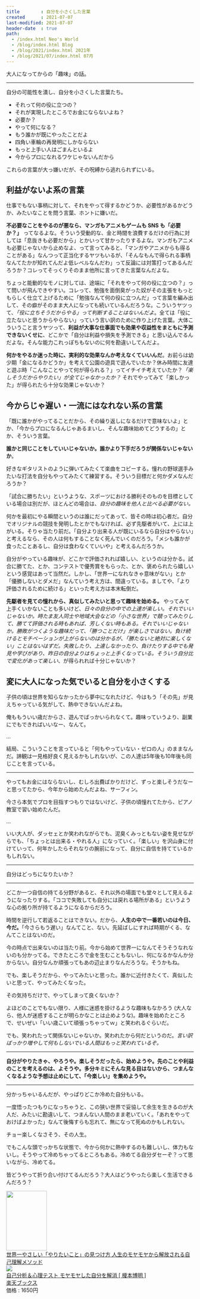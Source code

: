 ```yaml
---
title        : 自分を小さくした言葉
created      : 2021-07-07
last-modified: 2021-07-07
header-date  : true
path:
  - /index.html Neo's World
  - /blog/index.html Blog
  - /blog/2021/index.html 2021年
  - /blog/2021/07/index.html 07月
---
```


大人になってからの「趣味」の話。

---

自分の可能性を潰し、自分を小さくした言葉たち。

- それって何の役に立つの？
- それが実現したところでお金にならないよね？
- 必要か？
- やって何になる？
- もう誰かが既にやったことだよ
- 四角い車輪の再発明にしかならない
- もっと上手い人はごまんといるよ
- 今からプロになれるワケじゃないんだから

これらの言葉が大っ嫌いだが、その呪縛から逃れられずにいる。

## 利益がないよ系の言葉

仕事でもない事柄に対して、それをやって得するかどうか、必要性があるかどうか、みたいなことを問う言葉、ホントに嫌いだ。

**不必要なことをやるのが悪なら、マンガもアニメもゲームも SNS も「必要か？」** ってなるよな。そういう受動的な、金と時間を浪費するだけの行為に対しては「息抜きも必要だから」とかいって甘かったりするよな。マンガもアニメも必要じゃないから止めなよ、って言ってみると、「マンガやアニメからも得ることがある」なんつって正当化するヤツもいるが、「そんなもんで得られる事柄なんてたかが知れてんだよ低レベルなんだわ」って反論には対策打ってあるんだろうか？コレってそっくりそのまま他所に言ってきた言葉なんだよな。

ちょっと能動的なモノに対しては、途端に「それをやって何の役に立つの？」って問いが飛んできやすい。コレって、勉強を面倒臭がった奴がその主張をもっともらしく仕立て上げるために「勉強なんて何の役に立つんだ」って言葉を編み出して、その癖がそのまま大人になっても続いているんだろうな。こういうヤツって、*「役に立ちそうだからやる」って判断することはないんだよ*。全ては「役に立たないと思うからやらない」っていう言い訳のために作り上げた言葉。大体こういうこと言うヤツって、**利益が大事な仕事面でも効果や収益性をまともに予測できないくせに**、どこかで「自分は利益や損失を予測できる」と思い込んでるんだよな。そんな能力これっぽちもないのに何を勘違いしてんだよ。

**何かをやるか迷った時に、実利的な効果なんか考えなくていいんだ**。お前らは幼少期「金になるかどうか」を考えて公園の遊具で遊んでいたか？休み時間に友達と遊ぶ時「こんなことやって何が得られる？」ってイチイチ考えていたか？*「楽しそうだからやりたい」が全てじゃなかったか？* それでやってみて「楽しかった」が得られたら十分な効果じゃないか？

## 今からじゃ遅い・一流にはなれない系の言葉

「既に誰かがやってることだから、その繰り返しになるだけで意味ないよ」とか、「今からプロになるんじゃあるまいし、そんな趣味始めてどうするの」とか、そういう言葉。

**誰かと同じことをしていいじゃないか。誰かより下手だろうが関係ないじゃないか**。

好きなギタリストのように弾いてみたくて楽曲をコピーする。憧れの野球選手みたいな打法を自分もやってみたくて練習する。そういう目標だと何かダメなんだろうか？

「試合に勝ちたい」というような、スポーツにおける勝利そのものを目標としている場合は別だが、ほとんどの場合は、*自分の趣味を他人と比べる必要がない。*

何かを最初にやる瞬間というのは誰にだってあって、皆その時は初心者だ。自分でオリジナルの競技を発明したとかでもなければ、必ず先駆者がいて、上には上がいる。そりゃ当たり前だ。「自分より出来る人が既にいるなら自分はやらない」と考えるなら、その人は何もすることなく死んでいくのだろう。「メシも誰かが食ったことあるし、自分は食わなくていいや」と考えるんだろうか。

自分がやっている趣味が、どこかで評価されれば嬉しい、というのは分かる。試合に勝てた、とか、コンテストで優秀賞をもらった、とか、褒められたら嬉しいという感覚はあって当然だ。しかし、「世界一になれなきゃ意味がない」とか「優勝しないとダメだ」なんていう考え方は、間違っている。ましてや、「より評価されるために続ける」といった考え方は本末転倒だ。

**先駆者を見ての憧れから、真似してみたいと思って趣味を始める。** やってみて上手くいかないことも多いけど、*日々の自分の中での上達が楽しい。*それでいいじゃないか。時たま友人同士や地域大会などの「小さな世界」で競ってみたりして、勝てて評価される時もあれば、芳しくない時もある。それでいいじゃないか。勝敗がつくような趣味だって、「勝つことだけ」が楽しさではない。負け続けるとモチベーションが上がらないのは分かるが、「勝たないと絶対に楽しくない」ことはないはずだ。失敗したり、上達しなかったり、負けたりする中でも発見や学びがあり、昨日の自分よりはちょっと上手くなっている。そういう*自分比で変化があって楽しい*、が得られれば十分じゃないか？

## 変に大人になった気でいると自分を小さくする

子供の頃は世界を知らなかったから夢中になれたけど、今はもう「その先」が見えちゃっている気がして、熱中できないんだよね。

俺ももういい歳だからさ、遊んでばっかいられなくて。趣味っていうより、副業にでもできればいいなー、なんて。

…

結局、こういうことを言っていると「何もやっていない・ゼロの人」のままなんだ。諦観は一見格好良く見えるかもしれないが、この人達は5年後も10年後も同じことを言っている。

---

やってもお金にはならないし、むしろ出費ばかりだけど、ずっと楽しそうだなーと思ってたから、今年から始めたんだよね、サーフィン。

今さら本気でプロを目指すつもりではないけど、子供の頃憧れてたから、ピアノ教室で習い始めたんだ。

…

いい大人が、ダッセェとか笑われながらでも、泥臭くみっともない姿を見せながらでも、「ちょっとは出来る・やれる人」になっていく。「楽しい」を沢山身に付けていって、何年かしたらそれなりの腕前になって、自分に自信を持てているかもしれない。

---

自分はどっちになりたいか？

---

どこか一つ自信の持てる分野があると、それ以外の場面でも堂々として見えるようになったりする。「ココで失敗しても自分には戻れる場所がある」というような心の拠り所が持てるようになるからだろう。

時間を逆行して若返ることはできない。だから、**人生の中で一番若いのは今日、今だ。**「今さらもう遅い」なんてこと、ない。先延ばしにすれば時期がくる、なんてことはないのだ。

今の時点で出来ないのは当たり前。今から始めて世界一になんてそうそうなれないのも分かってる。できたところで金を生むこともないし、何になるかなんか分からない。自分なんか頑張ってもあの辺止まりなんだろうな。そうかもね。

でも、楽しそうだから、やってみたいと思った。誰かに近付きたくて、真似したいと思って、やってみたくなった。

その気持ちだけで、やってしまって良くないか？

よほどのことでもない限り、人様に迷惑を掛けるような趣味もなかろう (大人なら、他人が迷惑することが明らかなことは止めような)。趣味を始めたところで、せいぜい「いい歳こいて頑張っちゃってｗ」と笑われるぐらいだ。

でも、笑われたって関係ないじゃないか。笑われたから何だというのだ。*言い訳ばっかり増やして何もしないでいる人間はもっと笑われているぞ。*

---

**自分がやりたきゃ、やろうや。楽しそうだったら、始めようや。先のことや利益のことを考えるのは、よそうや。多分キミにそんな見る目はないから、つまんなくなるような予想は止めにして、「今楽しい」を集めようや。**

---

分かっちゃいるんだが、やっぱりどこか冷めた自分もいる。

一度悟ったつもりになっちゃうと、この狭い世界で妥協して余生を生きるのが大人だ、みたいに勘違いして、つまんない人間のまま老いていく。「あれをやっておけばよかった」なんて後悔すらも忘れて、無になって死ぬのかもしれない。

チョー楽しくなさそう、その人生。

でもこんな頭でっかちな状態で、今から何かに熱中するのも難しいし、体力もないし。そうやって冷めちゃってるところもある。冷めてる自分ダセーぞ？って思いながら、冷めてる。

皆どうやって折り合い付けてるんだろう？大人はどうやったら楽しく生活できるんだろう？

<div class="ad-amazon">
  <div class="ad-amazon-image">
    <a href="https://www.amazon.co.jp/dp/4046044357?tag=neos21-22&amp;linkCode=osi&amp;th=1&amp;psc=1">
      <img src="https://m.media-amazon.com/images/I/51UeVtVk9cS._SL160_.jpg" width="109" height="160">
    </a>
  </div>
  <div class="ad-amazon-info">
    <div class="ad-amazon-title">
      <a href="https://www.amazon.co.jp/dp/4046044357?tag=neos21-22&amp;linkCode=osi&amp;th=1&amp;psc=1">世界一やさしい「やりたいこと」の見つけ方 人生のモヤモヤから解放される自己理解メソッド</a>
    </div>
  </div>
</div>

<div class="ad-rakuten">
  <div class="ad-rakuten-image">
    <a href="https://hb.afl.rakuten.co.jp/hgc/g00q0722.waxyc9ff.g00q0722.waxyd017/?pc=https%3A%2F%2Fitem.rakuten.co.jp%2Fbook%2F11428929%2F&amp;m=http%3A%2F%2Fm.rakuten.co.jp%2Fbook%2Fi%2F15630920%2F">
      <img src="https://thumbnail.image.rakuten.co.jp/@0_mall/book/cabinet/6558/9784382056558.jpg?_ex=128x128">
    </a>
  </div>
  <div class="ad-rakuten-info">
    <div class="ad-rakuten-title">
      <a href="https://hb.afl.rakuten.co.jp/hgc/g00q0722.waxyc9ff.g00q0722.waxyd017/?pc=https%3A%2F%2Fitem.rakuten.co.jp%2Fbook%2F11428929%2F&amp;m=http%3A%2F%2Fm.rakuten.co.jp%2Fbook%2Fi%2F15630920%2F">自己分析＆心理テスト モヤモヤした自分を解消 [ 榎本博明 ]</a>
    </div>
    <div class="ad-rakuten-shop">
      <a href="https://hb.afl.rakuten.co.jp/hgc/g00q0722.waxyc9ff.g00q0722.waxyd017/?pc=https%3A%2F%2Fwww.rakuten.co.jp%2Fbook%2F&amp;m=http%3A%2F%2Fm.rakuten.co.jp%2Fbook%2F">楽天ブックス</a>
    </div>
    <div class="ad-rakuten-price">価格 : 1650円</div>
  </div>
</div>
